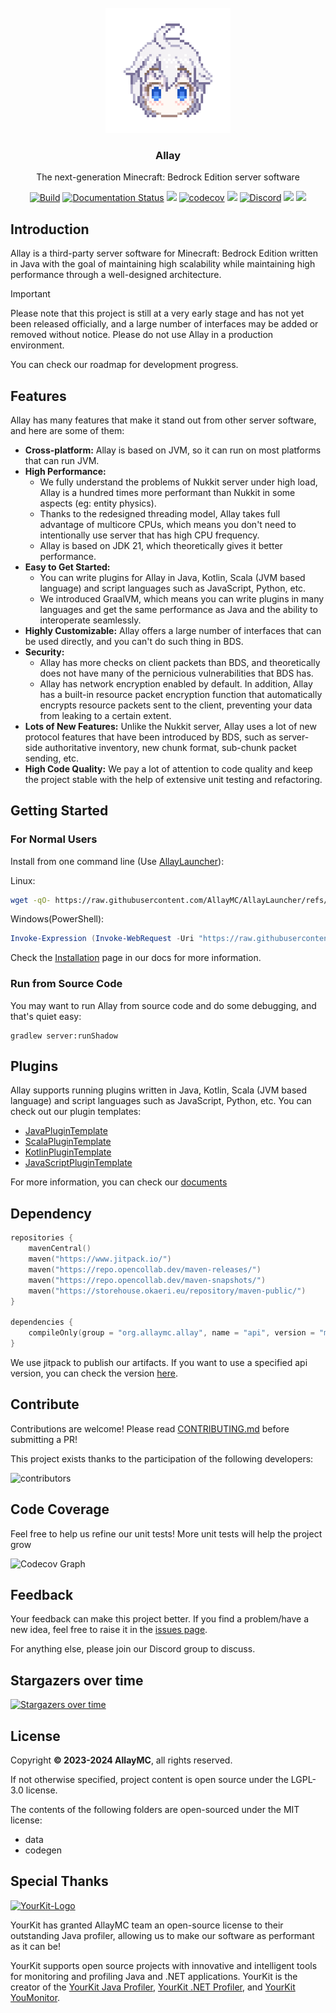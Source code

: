 <!-- PROJECT LOGO -->
<br/>
<div align="center">

<a href="https://github.com/AllayMC/Allay">
    <img src="docs/assets/logo/allay-chan-640x.png" alt="Logo" width="200" height="200">
</a>
<h3 align="center">Allay</h3>

The next-generation Minecraft: Bedrock Edition server software

<a href="https://github.com/AllayMC/Allay/actions"><img src="https://github.com/AllayMC/Allay/actions/workflows/gradle.yml/badge.svg" alt="Build"/></a>
<a href="https://docs.allaymc.org"><img src="https://readthedocs.org/projects/allaymc/badge/?version=latest" alt="Documentation Status"></a>
[![](https://jitpack.io/v/AllayMC/Allay.svg)](https://jitpack.io/#AllayMC/Allay)
[![codecov](https://codecov.io/gh/AllayMC/Allay/graph/badge.svg?token=EI8EDEKI51)](https://codecov.io/gh/AllayMC/Allay)
<a href="https://app.codacy.com/gh/AllayMC/Allay/dashboard"><img src="https://app.codacy.com/project/badge/Grade/30e264923da2425a8b777a84b4028334"></a>
<a href="https://discord.gg/ngkkE4hPTU"><img src="https://img.shields.io/discord/1147136608290750526?label=discord&color=7289DA&logo=discord" alt="Discord" /></a>
<a href="https://feedback.minecraft.net/hc/en-us/sections/360001186971-Release-Changelogs"><img src="https://img.shields.io/badge/minecraft-v1.21.30%20(Bedrock)-green" /></a>
<img src="https://img.shields.io/badge/protocol-729-blue">
</div>

## Introduction

[//]: # (Allay is the cutest software in the world!)

Allay is a third-party server software for Minecraft: Bedrock Edition written in Java with the goal of maintaining high
scalability while maintaining high performance through a well-designed architecture.

> [!IMPORTANT]
> Please note that this project is still at a very early stage and has not yet been released officially, and a large
> number of interfaces may be added or removed without notice. Please do not use Allay in a production environment.
>
> You can check our roadmap for development progress.

## Features

Allay has many features that make it stand out from other server software, and here are some of them:

- **Cross-platform:** Allay is based on JVM, so it can run on most platforms that can run JVM.
- **High Performance:**
    - We fully understand the problems of Nukkit server under high load, Allay is a hundred times more performant than
      Nukkit in some aspects (eg: entity physics).
    - Thanks to the redesigned threading model, Allay takes full advantage of multicore CPUs, which means you don't need
      to intentionally use server that has high CPU frequency.
    - Allay is based on JDK 21, which theoretically gives it better performance.
- **Easy to Get Started:**
    - You can write plugins for Allay in Java, Kotlin, Scala (JVM based language) and script languages such as
      JavaScript, Python, etc.
    - We introduced GraalVM, which means you can write plugins in many languages and get the same performance as Java
      and the ability to interoperate seamlessly.
- **Highly Customizable:** Allay offers a large number of interfaces that can be used directly, and you can't do such
  thing in BDS.
- **Security:**
    - Allay has more checks on client packets than BDS, and theoretically does not have many of the pernicious
      vulnerabilities that BDS has.
    - Allay has network encryption enabled by default. In addition, Allay has a built-in resource packet encryption
      function that automatically encrypts resource packets sent to the client, preventing your data from leaking to a
      certain extent.
- **Lots of New Features:** Unlike the Nukkit server, Allay uses a lot of new protocol features that have been
  introduced by BDS, such as server-side authoritative inventory, new chunk format, sub-chunk packet sending, etc.
- **High Code Quality:** We pay a lot of attention to code quality and keep the project stable with the help of
  extensive unit testing and refactoring.

## Getting Started

### For Normal Users

Install from one command line (Use [AllayLauncher](https://github.com/AllayMC/AllayLauncher)):

Linux:

```bash
wget -qO- https://raw.githubusercontent.com/AllayMC/AllayLauncher/refs/heads/main/scripts/install_linux.sh | bash
```

Windows(PowerShell):

```powershell
Invoke-Expression (Invoke-WebRequest -Uri "https://raw.githubusercontent.com/AllayMC/AllayLauncher/refs/heads/main/scripts/install_windows.ps1").Content
```

Check the [Installation](https://docs.allaymc.org/getting-started/installation/) page in our docs for more information.

### Run from Source Code

You may want to run Allay from source code and do some debugging, and that's quiet easy:

```shell
gradlew server:runShadow
```

## Plugins

Allay supports running plugins written in Java, Kotlin, Scala (JVM based language) and script languages such as
JavaScript, Python, etc. You can check out our plugin templates:

- [JavaPluginTemplate](https://github.com/AllayMC/JavaPluginTemplate)
- [ScalaPluginTemplate](https://github.com/AllayMC/ScalaPluginTemplate)
- [KotlinPluginTemplate](https://github.com/MineBuilders/allaymc-kotlin-plugin-template)
- [JavaScriptPluginTemplate](https://github.com/AllayMC/JavaScriptPluginTemplate)

For more information, you can check our [documents](https://docs.allaymc.org/)

## Dependency

```kotlin
repositories {
    mavenCentral()
    maven("https://www.jitpack.io/")
    maven("https://repo.opencollab.dev/maven-releases/")
    maven("https://repo.opencollab.dev/maven-snapshots/")
    maven("https://storehouse.okaeri.eu/repository/maven-public/")
}

dependencies {
    compileOnly(group = "org.allaymc.allay", name = "api", version = "master-SNAPSHOT")
}
```

We use jitpack to publish our artifacts. If you want to use a specified api version,
you can check the version [here](https://jitpack.io/#AllayMC/Allay).

## Contribute

Contributions are welcome! Please read [CONTRIBUTING.md](CONTRIBUTING.md) before submitting a PR!

This project exists thanks to the participation of the following developers:

![contributors](https://contrib.rocks/image?repo=AllayMC/Allay)

## Code Coverage

Feel free to help us refine our unit tests! More unit tests will help the project grow

![Codecov Graph](https://codecov.io/gh/AllayMC/Allay/graphs/sunburst.svg?token=EI8EDEKI51)

## Feedback

Your feedback can make this project better. If you find a problem/have a new idea, feel free to raise it in
the [issues page](https://github.com/AllayMC/Allay/issues).

For anything else, please join our Discord group to discuss.

## Stargazers over time

[![Stargazers over time](https://starchart.cc/AllayMC/Allay.svg)](https://starchart.cc/AllayMC/Allay)

## License

Copyright **© 2023-2024 AllayMC**, all rights reserved.

If not otherwise specified, project content is open source under the LGPL-3.0 license.

The contents of the following folders are open-sourced under the MIT license:

- data
- codegen

## Special Thanks

[![YourKit-Logo](https://www.yourkit.com/images/yklogo.png)](https://www.yourkit.com/)

YourKit has granted AllayMC team an open-source license to their
outstanding Java profiler, allowing us to make our software as performant as it
can be!

YourKit supports open source projects with innovative and intelligent tools for
monitoring and profiling Java and .NET applications. YourKit is the creator of
the
[YourKit Java Profiler](https://www.yourkit.com/java/profiler/),
[YourKit .NET Profiler](https://www.yourkit.com/.net/profiler/),
and [YourKit YouMonitor](https://www.yourkit.com/youmonitor/).

